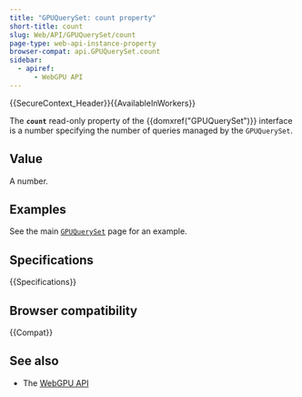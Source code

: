 ```yaml
---
title: "GPUQuerySet: count property"
short-title: count
slug: Web/API/GPUQuerySet/count
page-type: web-api-instance-property
browser-compat: api.GPUQuerySet.count
sidebar:
  - apiref:
      - WebGPU API
---
```


{{SecureContext_Header}}{{AvailableInWorkers}}

The **`count`** read-only property of the
{{domxref("GPUQuerySet")}} interface is a number specifying the number of queries managed by the `GPUQuerySet`.

## Value

A number.

## Examples

See the main [`GPUQuerySet`](/en-US/docs/Web/API/GPUQuerySet#examples) page for an example.

## Specifications

{{Specifications}}

## Browser compatibility

{{Compat}}

## See also

- The [WebGPU API](/en-US/docs/Web/API/WebGPU_API)
